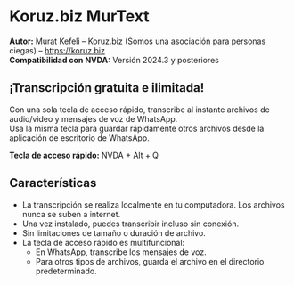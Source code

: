 ﻿
# Koruz.biz MurText

**Autor:** Murat Kefeli – Koruz.biz (Somos una asociación para personas ciegas) – https://koruz.biz  
**Compatibilidad con NVDA:** Versión 2024.3 y posteriores

## ¡Transcripción gratuita e ilimitada!

Con una sola tecla de acceso rápido, transcribe al instante archivos de audio/video y mensajes de voz de WhatsApp.  
Usa la misma tecla para guardar rápidamente otros archivos desde la aplicación de escritorio de WhatsApp.

**Tecla de acceso rápido:** NVDA + Alt + Q

## Características

- La transcripción se realiza localmente en tu computadora. Los archivos nunca se suben a internet.  
- Una vez instalado, puedes transcribir incluso sin conexión.  
- Sin limitaciones de tamaño o duración de archivo.  
- La tecla de acceso rápido es multifuncional:  
  - En WhatsApp, transcribe los mensajes de voz.  
  - Para otros tipos de archivos, guarda el archivo en el directorio predeterminado.
